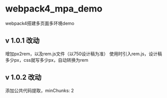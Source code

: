 # webpack4_mpa_demo
webpack4搭建多页面多环境demo

## v 1.0.1 改动
增加px2rem，以及rem.js文件（以750设计稿为准）
使用时引入rem.js，设计稿多少px，css就写多少px，自动转换为rem

## v 1.0.2 改动
添加公共代码提取，minChunks: 2
